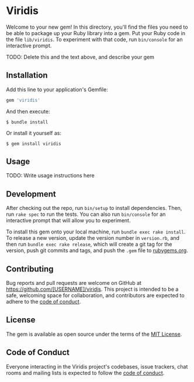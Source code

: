 # Viridis

Welcome to your new gem! In this directory, you'll find the files you need to be able to package up your Ruby library into a gem. Put your Ruby code in the file `lib/viridis`. To experiment with that code, run `bin/console` for an interactive prompt.

TODO: Delete this and the text above, and describe your gem

## Installation

Add this line to your application's Gemfile:

```ruby
gem 'viridis'
```

And then execute:

    $ bundle install

Or install it yourself as:

    $ gem install viridis

## Usage

TODO: Write usage instructions here

## Development

After checking out the repo, run `bin/setup` to install dependencies. Then, run `rake spec` to run the tests. You can also run `bin/console` for an interactive prompt that will allow you to experiment.

To install this gem onto your local machine, run `bundle exec rake install`. To release a new version, update the version number in `version.rb`, and then run `bundle exec rake release`, which will create a git tag for the version, push git commits and tags, and push the `.gem` file to [rubygems.org](https://rubygems.org).

## Contributing

Bug reports and pull requests are welcome on GitHub at https://github.com/[USERNAME]/viridis. This project is intended to be a safe, welcoming space for collaboration, and contributors are expected to adhere to the [code of conduct](https://github.com/[USERNAME]/viridis/blob/master/CODE_OF_CONDUCT.md).


## License

The gem is available as open source under the terms of the [MIT License](https://opensource.org/licenses/MIT).

## Code of Conduct

Everyone interacting in the Viridis project's codebases, issue trackers, chat rooms and mailing lists is expected to follow the [code of conduct](https://github.com/[USERNAME]/viridis/blob/master/CODE_OF_CONDUCT.md).
